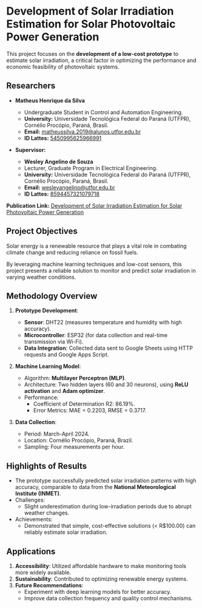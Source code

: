 # Development of Solar Irradiation Estimation for Solar Photovoltaic Power Generation

This project focuses on the **development of a low-cost prototype** to estimate solar irradiation, a critical factor in optimizing the performance and economic feasibility of photovoltaic systems.

## Researchers

- **Matheus Henrique da Silva**  
  - Undergraduate Student in Control and Automation Engineering.  
  - **University:** Universidade Tecnológica Federal do Paraná (UTFPR), Cornélio Procópio, Paraná, Brasil.  
  - **Email:** matheussilva.2019@alunos.utfpr.edu.br  
  - **ID Lattes:** [5450995625966991](http://lattes.cnpq.br/5450995625966991)

- **Supervisor:**  
  - **Wesley Angelino de Souza**  
  - Lecturer, Graduate Program in Electrical Engineering.  
  - **University:** Universidade Tecnológica Federal do Paraná (UTFPR), Cornélio Procópio, Paraná, Brasil.  
  - **Email:** wesleyangelino@utfpr.edu.br  
  - **ID Lattes:** [8594457321079718](http://lattes.cnpq.br/8594457321079718)

**Publication Link:**  [Development of Solar Irradiation Estimation for Solar Photovoltaic Power Generation](https://www.researchgate.net/publication/385475138_DESENVOLVIMENTO_DE_ESTIMACAO_DE_IRRADIACAO_SOLAR_PARA_PERFIS_DE_GERACAO_DE_ENERGIA_FOTOVOLTAICA)

## Project Objectives

Solar energy is a renewable resource that plays a vital role in combating climate change and reducing reliance on fossil fuels. 

By leveraging machine learning techniques and low-cost sensors, this project presents a reliable solution to monitor and predict solar irradiation in varying weather conditions.


## Methodology Overview

1. **Prototype Development**:
   - **Sensor**: DHT22 (measures temperature and humidity with high accuracy).
   - **Microcontroller**: ESP32 (for data collection and real-time transmission via Wi-Fi).
   - **Data Integration**: Collected data sent to Google Sheets using HTTP requests and Google Apps Script.

2. **Machine Learning Model**:
   - Algorithm: **Multilayer Perceptron (MLP)**.
   - Architecture: Two hidden layers (60 and 30 neurons), using **ReLU activation** and **Adam optimizer**.
   - Performance:
     - Coefficient of Determination R2: 86.19%.
     - Error Metrics: MAE = 0.2203, RMSE = 0.3717.

3. **Data Collection**:
   - Period: March-April 2024.
   - Location: Cornélio Procópio, Paraná, Brazil.
   - Sampling: Four measurements per hour.

## Highlights of Results

- The prototype successfully predicted solar irradiation patterns with high accuracy, comparable to data from the **National Meteorological Institute (INMET)**.
- Challenges:
  - Slight underestimation during low-irradiation periods due to abrupt weather changes.
- Achievements:
  - Demonstrated that simple, cost-effective solutions (< R$100.00) can reliably estimate solar irradiation.

## Applications

1. **Accessibility**: Utilized affordable hardware to make monitoring tools more widely available.
2. **Sustainability**: Contributed to optimizing renewable energy systems.
3. **Future Recommendations**:
   - Experiment with deep learning models for better accuracy.
   - Improve data collection frequency and quality control mechanisms.